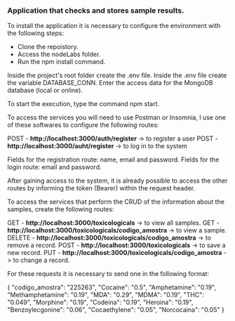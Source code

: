 ### Application that checks and stores sample results.

To install the application it is necessary to configure the environment with the following steps:

-  Clone the repoistory.
-  Access the nodeLabs folder.
-  Run the npm install command.

Inside the project's root folder create the .env file.
Inside the .env file create the variable DATABASE_CONN.
Enter the access data for the MongoDB database (local or online).

To start the execution, type the command npm start.

To access the services you will need to use Postman or Insomnia, I use one of these softwares to configure the following routes:

POST - **http://localhost:3000/auth/register** -> to register a user
POST - **http://localhost:3000/auht/register** -> to log in to the system

Fields for the registration route: name, email and password.
Fields for the login route: email and password.

After gaining access to the system, it is already possible to access the other routes by informing the token (Bearer) within the request header.

To access the services that perform the CRUD of the information about the samples, create the following routes:

GET - **http://localhost:3000/toxicologicals** -> to view all samples.
GET - **http://localhost:3000/toxicologicals/codigo_amostra** -> to view a sample.
DELETE - **http://localhost:3000/toxicologicals/codigo_amostra** -> to remove a record.
POST - **http://localhost:3000/toxicologicals** -> to save a new record.
PUT - **http://localhost:3000/toxicologicals/codigo_amostra** -> to change a record.

For these requests it is necessary to send one in the following format:

{
   "codigo_amostra": "225263",
    "Cocaine": "0.5",
    "Amphetamine": "0.19",
    "Methamphetamine": "0.19",
    "MDA": "0.29",
    "MDMA": "0.19",
    "THC": "0.049",
    "Morphine": "0.19",
    "Codeina": "0.19",
    "Heroina": "0.19",
    "Benzoylecgonine": "0.06",
    "Cocaethylene": "0.05",
    "Norcocaina": "0.05"
}
